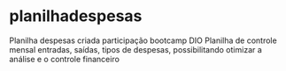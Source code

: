 # planilhadespesas
Planilha despesas criada participação bootcamp DIO
Planilha de controle mensal entradas, saídas, tipos de despesas, possibilitando otimizar a análise e o controle financeiro
